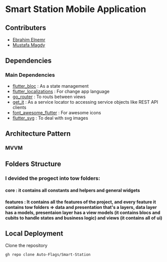 # Smart Station Mobile Application

## Contributers

* [Ebrahim Elnemr](https://github.com/ebrahim969)
* [Mustafa Magdy](https://github.com/mustfa-magdy-mohamed-nasr)

## Dependencies

### Main Dependencies

* [flutter_bloc](https://pub.dev/packages/flutter_bloc) : As a state management
* [flutter_localizations](https://pub.dev/packages/flutter_localizations) : For change app language
* [go_router](https://pub.dev/packages/go_router) : To routs between views
* [get_it](https://pub.dev/packages/get_it) : As a service locator to accessing service objects like REST API clients
* [font_awesome_flutter](https://pub.dev/packages/font_awesome_flutter) : For awesome icons
* [flutter_svg](https://pub.dev/packages/flutter_svg) : To deal with svg images

## Architecture Pattern

### MVVM

## Folders Structure

### I devided the progect into tow folders: 
#### core : it contains all constants and helpers and general widgets
#### features : It contains all the features of the project, and every feature it contains tow folders => data and presentation that's a layers, data layer has a models, presentaion layer has a view models (it contains blocs and cubits to handle states and business logic) and views (it contains all of ui)


## Local Deployment

Clone the repository
```shell
gh repo clone Auto-Flags/Smart-Station
```
